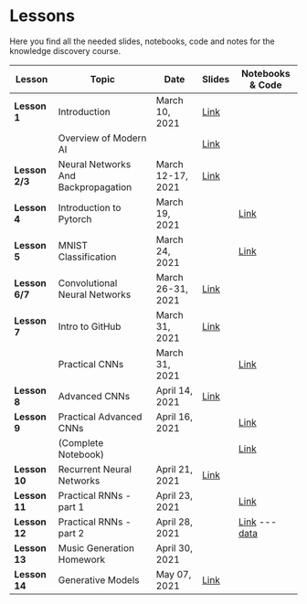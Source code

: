# Lessons
Here you find all the needed slides, notebooks, code and notes for the knowledge discovery course.


| Lesson | Topic | Date | Slides | Notebooks & Code |
|---------|-----------|------|--------|------------------|
| **Lesson 1**  | Introduction | March 10, 2021 | [Link](https://drive.google.com/file/d/1PrZxICwa4Uj-dUEPZhd-3zOQNfyXmj03/view?usp=sharing) |  |
|  | Overview of Modern AI |   | [Link](https://drive.google.com/file/d/1ufIwXL9V-UCbczuzddBsF8nRnop6gEVW/view?usp=sharing) |  |
| **Lesson 2/3** | Neural Networks And Backpropagation | March 12-17, 2021 | [Link](https://drive.google.com/file/d/1rNgzoEmAtqVhVmaEwjNNOOa1xV0l98JX/view?usp=sharing) |  |
| **Lesson 4** | Introduction to Pytorch | March 19, 2021 |  | [Link](https://colab.research.google.com/drive/1fR4f5r8cRXib1zbvumYtxY76cYBJ7ELm?usp=sharing) |
| **Lesson 5** | MNIST Classification | March 24, 2021 |  | [Link](https://colab.research.google.com/drive/1plsg6GZZe1eSIyRtLSTkE1Z-gc_hCoBC?usp=sharing) |
| **Lesson 6/7** | Convolutional Neural Networks | March 26-31, 2021 | [Link](https://drive.google.com/file/d/1-cXajwiEySP0g-qpS6GUYKC3GzhGcxeR/view?usp=sharing) |  |
| **Lesson 7** | Intro to GitHub | March 31, 2021 | [Link](https://drive.google.com/file/d/16NZEy-1Uo_gZGW-5ooNRh7EU6w-JA9vD/view?usp=sharing) |  |
|  | Practical CNNs | March 31, 2021 | | [Link](https://colab.research.google.com/drive/1a56IU6YCnca-Gv7KMwathvM9nF11XUdm?usp=sharing) |
| **Lesson 8** | Advanced CNNs | April 14, 2021 | [Link](https://drive.google.com/file/d/1zvlK748T4qdn9dZu_Swrf38JQXL_uPkr/view?usp=sharing) |  |
| **Lesson 9** | Practical Advanced CNNs | April 16, 2021 | | [Link](https://colab.research.google.com/drive/1JsOgLbvp3XqXl5o56aVXZj04VqKt1K0j) |
|  | (Complete Notebook) |  |  | [Link](https://drive.google.com/file/d/1bjMPEqdHgDmOwbuThQYy4Roxpi8nNkZo/view?usp=sharing) |
| **Lesson 10** | Recurrent Neural Networks | April 21, 2021 |  [Link](https://drive.google.com/file/d/1Z7NznXxciMgW-BbmqTmHci6tWSbAbtKY/view?usp=sharing) | |
| **Lesson 11** | Practical RNNs - part 1 | April 23, 2021 |  | [Link](https://colab.research.google.com/drive/17gUBMmsw8sSaon9AgkP3MKBtuFiIu5w6?usp=sharing)  |
| **Lesson 12** | Practical RNNs - part 2| April 28, 2021 |  | [Link](https://colab.research.google.com/drive/1bdrMmaGWtAJjEvy7pmTXmz_Hc5pab6MY?usp=sharing) --- [data](https://drive.google.com/file/d/13mSiTXXjMRFKsnu24f9Ro9w50V63NOof/view?usp=sharing) |
| **Lesson 13** | Music Generation Homework| April 30, 2021 |  | |
| **Lesson 14** | Generative Models | May 07, 2021 | [Link](https://drive.google.com/file/d/1El8t_3O8dSH_EO_ZB1jDR1uZe3-aGLfo/view?usp=sharing) |  |



[404]: /knowledge-discovery-course/fallback
